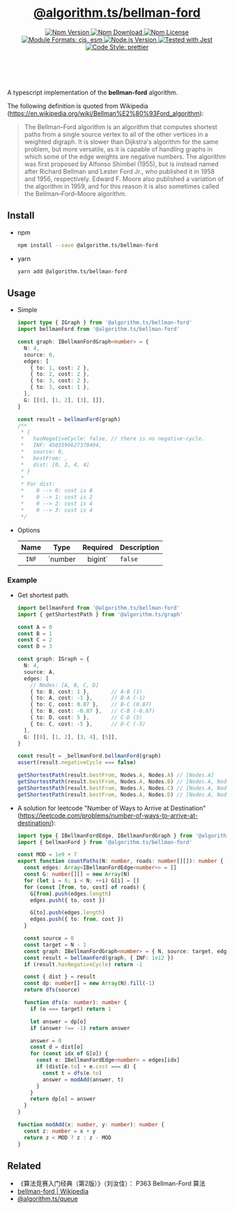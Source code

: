 <header>
  <h1 align="center">
    <a href="https://github.com/guanghechen/algorithm.ts/tree/@algorithm.ts/bellman-ford@3.1.1/packages/bellman-ford#readme">@algorithm.ts/bellman-ford</a>
  </h1>
  <div align="center">
    <a href="https://www.npmjs.com/package/@algorithm.ts/bellman-ford">
      <img
        alt="Npm Version"
        src="https://img.shields.io/npm/v/@algorithm.ts/bellman-ford.svg"
      />
    </a>
    <a href="https://www.npmjs.com/package/@algorithm.ts/bellman-ford">
      <img
        alt="Npm Download"
        src="https://img.shields.io/npm/dm/@algorithm.ts/bellman-ford.svg"
      />
    </a>
    <a href="https://www.npmjs.com/package/@algorithm.ts/bellman-ford">
      <img
        alt="Npm License"
        src="https://img.shields.io/npm/l/@algorithm.ts/bellman-ford.svg"
      />
    </a>
    <a href="#install">
      <img
        alt="Module Formats: cjs, esm"
        src="https://img.shields.io/badge/module_formats-cjs%2C%20esm-green.svg"
      />
    </a>
    <a href="https://github.com/nodejs/node">
      <img
        alt="Node.js Version"
        src="https://img.shields.io/node/v/@algorithm.ts/bellman-ford"
      />
    </a>
    <a href="https://github.com/facebook/jest">
      <img
        alt="Tested with Jest"
        src="https://img.shields.io/badge/tested_with-jest-9c465e.svg"
      />
    </a>
    <a href="https://github.com/prettier/prettier">
      <img
        alt="Code Style: prettier"
        src="https://img.shields.io/badge/code_style-prettier-ff69b4.svg?style=flat-square"
      />
    </a>
  </div>
</header>
<br/>


A typescript implementation of the **bellman-ford** algorithm.

The following definition is quoted from Wikipedia (https://en.wikipedia.org/wiki/Bellman%E2%80%93Ford_algorithm):

> The Bellman–Ford algorithm is an algorithm that computes shortest paths from a single source
> vertex to all of the other vertices in a weighted digraph. It is slower than Dijkstra's algorithm
> for the same problem, but more versatile, as it is capable of handling graphs in which some of
> the edge weights are negative numbers. The algorithm was first proposed by Alfonso Shimbel (1955),
> but is instead named after Richard Bellman and Lester Ford Jr., who published it in 1958 and 1956,
> respectively. Edward F. Moore also published a variation of the algorithm in 1959, and for this
> reason it is also sometimes called the Bellman–Ford–Moore algorithm.


## Install

* npm

  ```bash
  npm install --save @algorithm.ts/bellman-ford
  ```

* yarn

  ```bash
  yarn add @algorithm.ts/bellman-ford
  ```


## Usage

* Simple

  ```typescript
  import type { IGraph } from '@algorithm.ts/bellman-ford'
  import bellmanFord from '@algorithm.ts/bellman-ford'

  const graph: IBellmanFordGraph<number> = {
    N: 4,
    source: 0,
    edges: [
      { to: 1, cost: 2 },
      { to: 2, cost: 2 },
      { to: 3, cost: 2 },
      { to: 3, cost: 1 },
    ],
    G: [[0], [1, 2], [3], []],
  }

  const result = bellmanFord(graph)
  /**
   * {
   *   hasNegativeCycle: false, // there is no negative-cycle.
   *   INF: 4503599627370494,
   *   source: 0,
   *   bestFrom: ,
   *   dist: [0, 2, 4, 4] 
   * }
   * 
   * For dist:
   *    0 --> 0: cost is 0
   *    0 --> 1: cost is 2
   *    0 --> 2: cost is 4
   *    0 --> 3: cost is 4
   */
  ```

* Options

  Name        | Type            | Required  | Description
  :----------:|:---------------:|:---------:|:----------------
  `INF`       | `number|bigint` | `false`   | A big number, representing the unreachable cost.


### Example

* Get shortest path.

  ```typescript
  import bellmanFord from '@algorithm.ts/bellman-ford'
  import { getShortestPath } from '@algorithm.ts/graph'

  const A = 0
  const B = 1
  const C = 2
  const D = 3

  const graph: IGraph = {
    N: 4,
    source: A,
    edges: [
      // Nodes: [A, B, C, D]
      { to: B, cost: 1 },       // A-B (1)
      { to: A, cost: -1 },      // B-A (-1)
      { to: C, cost: 0.87 },    // B-C (0.87)
      { to: B, cost: -0.87 },   // C-B (-0.87)
      { to: D, cost: 5 },       // C-D (5)
      { to: C, cost: -5 },      // D-C (-5)
    ],
    G: [[0], [1, 2], [3, 4], [5]],
  }

  const result = _bellmanFord.bellmanFord(graph)
  assert(result.negativeCycle === false)

  getShortestPath(result.bestFrom, Nodes.A, Nodes.A) // [Nodes.A]
  getShortestPath(result.bestFrom, Nodes.A, Nodes.B) // [Nodes.A, Nodes.B]
  getShortestPath(result.bestFrom, Nodes.A, Nodes.C) // [Nodes.A, Nodes.B, Nodes.C]
  getShortestPath(result.bestFrom, Nodes.A, Nodes.D) // [Nodes.A, Nodes.B, Nodes.C, Nodes.D])
  ```

* A solution for leetcode "Number of Ways to Arrive at Destination"
  (https://leetcode.com/problems/number-of-ways-to-arrive-at-destination/):

  ```typescript
  import type { IBellmanFordEdge, IBellmanFordGraph } from '@algorithm.ts/bellman-ford'
  import { bellmanFord } from '@algorithm.ts/bellman-ford'

  const MOD = 1e9 + 7
  export function countPaths(N: number, roads: number[][]): number {
    const edges: Array<IBellmanFordEdge<number>> = []
    const G: number[][] = new Array(N)
    for (let i = 0; i < N; ++i) G[i] = []
    for (const [from, to, cost] of roads) {
      G[from].push(edges.length)
      edges.push({ to, cost })

      G[to].push(edges.length)
      edges.push({ to: from, cost })
    }

    const source = 0
    const target = N - 1
    const graph: IBellmanFordGraph<number> = { N, source: target, edges, G }
    const result = bellmanFord(graph, { INF: 1e12 })
    if (result.hasNegativeCycle) return -1

    const { dist } = result
    const dp: number[] = new Array(N).fill(-1)
    return dfs(source)

    function dfs(o: number): number {
      if (o === target) return 1

      let answer = dp[o]
      if (answer !== -1) return answer

      answer = 0
      const d = dist[o]
      for (const idx of G[o]) {
        const e: IBellmanFordEdge<number> = edges[idx]
        if (dist[e.to] + e.cost === d) {
          const t = dfs(e.to)
          answer = modAdd(answer, t)
        }
      }
      return dp[o] = answer
    }
  }

  function modAdd(x: number, y: number): number {
    const z: number = x + y
    return z < MOD ? z : z - MOD
  }
  ```


## Related

* 《算法竞赛入门经典（第2版）》（刘汝佳）： P363 Bellman-Ford 算法
* [bellman-ford | Wikipedia][wikipedia-bellman-ford]
* [@algorithm.ts/queue][]


[homepage]: https://github.com/guanghechen/algorithm.ts/tree/@algorithm.ts/bellman-ford@3.1.1/packages/bellman-ford#readme
[wikipedia-bellman-ford]: https://en.wikipedia.org/wiki/Bellman%E2%80%93Ford_algorithm
[@algorithm.ts/queue]: https://github.com/guanghechen/algorithm.ts/tree/@algorithm.ts/queue@3.1.1/packages/queue
